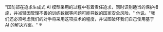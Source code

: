 "国防部在追求生成式 AI 模型采用的过程中有着责任追求，同时识别适当的保护措施，并减轻因管理不善的训练数据等问题可能导致的国家安全风险，" 他[说](https://www.theregister.com/2024/02/21/dod_scaleai_contract/)。"我们还必须考虑我们的对手将采用这项技术的程度，并试图破坏我们自己使用基于 AI 的解决方案。" ®
